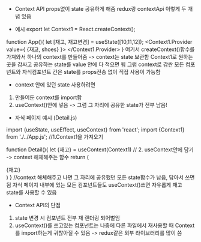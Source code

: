 * Context API
props없이 state 공유하게 해줌 redux랑 contextApi 이렇게 두 개념 있음

- 예시
export let Context1 = React.createContext();

function App(){
    let [재고, 재고변경] = useState([10,11,12]);
    <Context1.Provider value={ {재고, shoes} }>
        <Detail shoes={shoes}/>
    </Context1.Provider>
}
여기서 createContext()함수를 가져와서 하나의 context를 만들어줌 -> context는 state 보관함
Context1로 원하는 곳을 감싸고 공유하는 state를 value 안에 다 적으면 됨
그럼 context로 감싼 모든 컴포넌트와 자식컴포넌트 간은 state를 props전송 없이 직접 사용이 가능함

* context 안에 있던 state 사용하려면
1. 만들어둔 context를 import함
2. useContext()안에 넣음 -> 그럼 그 자리에 공유한 state가 전부 남음!

- 자식 페이지 예시
(Detail.js)

import {useState, useEffect, useContext} from 'react';
import {Context1} from './../App.js'; //1.Context1을 가져오기

function Detail(){
  let {재고} = useContext(Context1) // 2. useContext안에 담기 -> context 해체해주는 함수
  return (
    <div>{재고}</div>
  )
} //context 해체해주고 나면 그 자리에 공유했던 모든 state함수가 남음, 담아서 쓰면됨
자식 페이지 내부에 있는 모든 컴포넌트들도 useContext()쓰면 자유롭게 재고 state를 사용할 수 있음

* Context API의 단점
1. state 변경 시 컴포넌트 전부 재 랜더링 되어벌임
2. useContext()를 쓰고있는 컴포넌트는 나중에 다른 파일에서 재사용할 때 Context를 import하는게 귀찮아질 수 있음 -> redux같은 외부 라이브러리를 많이 씀 